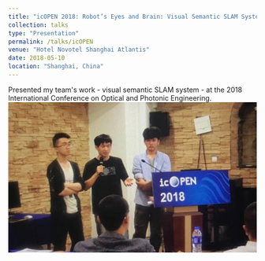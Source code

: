 ```yaml
---
title: "icOPEN 2018: Robot’s Eyes and Brain: Visual Semantic SLAM System"
collection: talks
type: "Presentation"
permalink: /talks/icOPEN
venue: "Hotel Novotel Shanghai Atlantis"
date: 2018-05-10
location: "Shanghai, China"
---
```


Presented my team's work - visual semantic SLAM system - at the 2018 International Conference on Optical and Photonic Engineering.
![photo here](/images/icopen.jpg)
